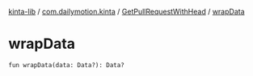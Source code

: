 [kinta-lib](../../index.md) / [com.dailymotion.kinta](../index.md) / [GetPullRequestWithHead](index.md) / [wrapData](./wrap-data.md)

# wrapData

`fun wrapData(data: Data?): Data?`
